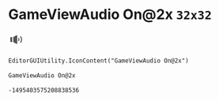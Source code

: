 # GameViewAudio On@2x `32x32`
<img src="/img/GameViewAudio%20On@2x.png" width=32 height=32>

``` CSharp
EditorGUIUtility.IconContent("GameViewAudio On@2x")
```
```
GameViewAudio On@2x
```
```
-1495403575208838536
```
